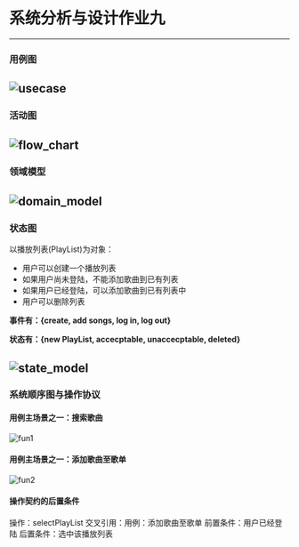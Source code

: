# 系统分析与设计作业九
---
### 用例图

![usecase](./img/usecase.png)
---
### 活动图
![flow_chart](./img/flow_chart.png)
---
### 领域模型
![domain_model](./img/domain_model.png)
---
### 状态图
以播放列表(PlayList)为对象：
- 用户可以创建一个播放列表
- 如果用户尚未登陆，不能添加歌曲到已有列表
- 如果用户已经登陆，可以添加歌曲到已有列表中
- 用户可以删除列表

**事件有：{create, add songs, log in, log out}**
    
    
**状态有：{new PlayList, accecptable, unaccecptable, deleted}**

![state_model](./img/state_model.png)
---
### 系统顺序图与操作协议
#### 用例主场景之一：搜索歌曲
![fun1](./img/fun1.png)
#### 用例主场景之一：添加歌曲至歌单
![fun2](./img/fun2.png)
#### 操作契约的后置条件
操作：selectPlayList
交叉引用：用例：添加歌曲至歌单
前置条件：用户已经登陆
后置条件：选中该播放列表
